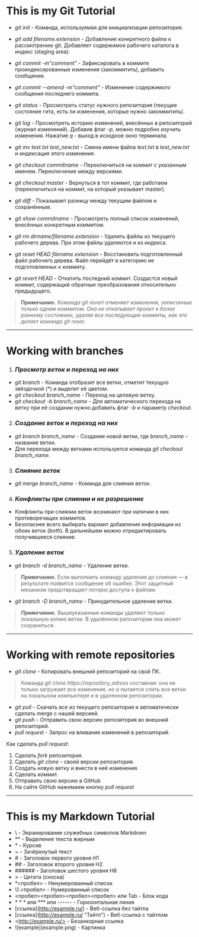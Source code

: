 # This is my Git Tutorial

* *git init* - Команда, используемая для инициализации репозитория.

* *git add filename.extension* - Добавление конкретного файла к рассмотрению git. Добавляет содержимое рабочего каталога в индекс (staging area).

* *git commit -m"comment"* - Зафиксировать в коммите проиндексированные изменения (закоммитить), добавить сообщение.

* *git commit --amend -m"comment"* - Изменение содержимого сообщения последнего коммита.

* *git status* - Просмотреть статус нужного репозитория (текущее состояние гита, есть ли изменения, которые нужно закоммитить).

* *git log* - Просмотреть историю изменений, внесённых в репозиторий (журнал изменений). Добавив флаг *-p*, можно подробно изучить изменения. Нажатие *q* - выход в исходное окно терминала.

* *git mv text.txt test_new.txt* - Смена имени файла *text.txt* в *test_new.txt* и индексация этого изменения.

* *git checkout commitname* - Переключиться на коммит с указанным именем. Переключение между версиями.

* *git checkout master* - Вернуться в тот коммит, где работаем (переключиться на коммит, на который указывает master).

* *git diff* - Показывает разницу между текущим файлом и сохранённым.

* *git show commitname* - Просмотреть полный список изменений, внесённых конкретным коммитом.

* *git rm dirname/filename.extension* - Удалить файлы из текущего рабочего дерева. При этом файлы удаляются и из индекса.

* *git reset HEAD filename.extension* - Восстановить подготовленный файл рабочего дерева. Файл перейдёт в категорию не подготовленных к коммиту.

* *git revert HEAD* - Откатить последний коммит. Создастся новый коммит, содержащий обратные преобразования относительно предыдущего.

> **Примечание.** *Команда git revert отменяет изменения, записанные только одним коммитом. Она не откатывает проект к более раннему состоянию, удаляя все последующие коммиты, как это делает команда git reset.*
* * *
# Working with branches
1. ### ***Просмотр веток и переход на них***
* *git branch* - Команда отобразит все ветки, отметит текущую звёздочкой (*) и выделит её цветом.
* *git checkout branch_name* - Переход на целевую ветку.
* *git checkout -b branch_name* - Для автоматического перехода на ветку при её создании нужно добавить флаг *-b* и параметр *checkout*.
2. ### ***Создание веток и переход на них***
* *git branch branch_name* - Создание новой ветки, где *branch_name* - название ветки.
* Для перехода между ветками используется команда *git checkout branch_name*.
3. ### ***Слияние веток***
* *git merge branch_name* - Команда для слияния веток.
4. ### ***Конфликты при слиянии и их разрешение***
* Конфликты при слиянии веток возникают при наличии в них противоречащих коммитов.
* Безопаснее всего выбирать вариант добавления информации из обоих веток (*both*). В дальнейшем можно отредактировать получившееся слияние.  
5. ### ***Удаление веток***
* *git branch -d branch_name* - Удаление ветки.

> **Примечание.** Если выполнить команду удаления до слияния — в результате появится сообщение об ошибке. Этот защитный механизм предотвращает потерю доступа к файлам.
* *git branch -D branch_name* - Принудительное удаление ветки.

> ***Примечание.*** Вышеуказанные команды удаляют только локальную копию ветки. В удалённом репозитории она может сохраниться.
* * *
# Working with remote repositories

* *git clone* - Копировать внешний репозиторий на свой ПК.

> Команда *git clone https://repository_adress* составная: она не только загружает все изменения, но и пытается слить все ветки на локальном компьютере и в удаленном репозитории.

* *git pull* - Cкачать все из текущего репозитория и автоматически сделать merge с нашей версией.
* *git push* - Отправить свою версию репозитория во внешний репозиторий.
* *pull request* - Запрос на вливание изменений в репозиторий.

Как сделать *pull request*:
1. Сделать *fork* репозитория.
2. Сделать *git clone* - своей версии репозитория.
3. Создать новую ветку и внести в неё изменения.
4. Сделать коммит.
5. Отправить свою версию в GitHub
6. На сайте GitHub нажимаем кнопку *pull request*


* * *
# This is my Markdown Tutorial

* \ - Экранирование служебных символов Markdown
* ** - Выделение текста жирным
* \* - Курсив
* ~ - Зачёркнутый текст
* \# - Заголовок первого уровня H1
* \## - Заголовок второго уровня H2
* \###### - Заголовок шестого уровня H6
* \> - Цитата (сноска)
* \*<пробел> - Ненумерованный список
* \1.<пробел> - Нумерованный список
* <пробел><пробел><пробел><пробел> или Tab - Блок кода
* \* * * или \*** или \------ - Горизонтальная линия
* \[ссылка](http://example.ru/) - Веб-ссылка без тайтла
* \[ссылка](http://example.ru/ "Тайтл") - Веб-ссылка с тайтлом
* \<http://example.ru/> - Безанкорная ссылка
* \![example]\(example.png) - Картинка
